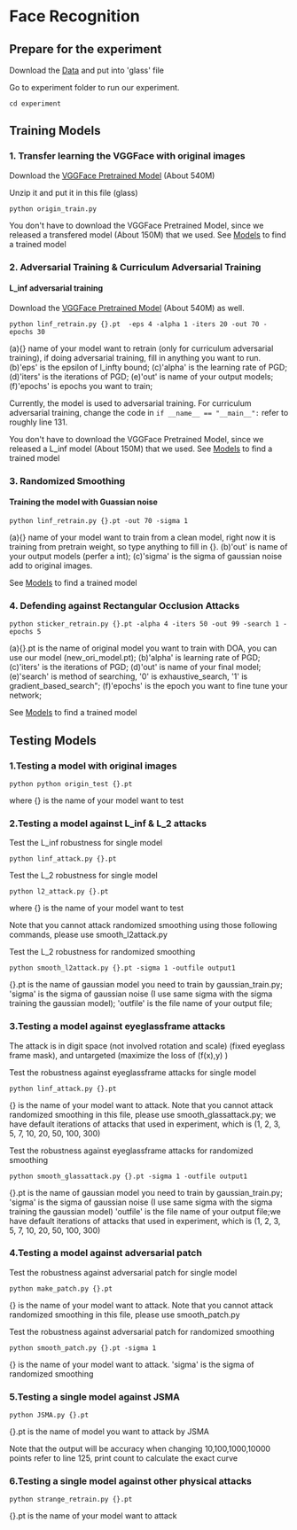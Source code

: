 # Face Recognition 

## Prepare for the experiment 

Download the [Data](https://github.com/tongwu2020/phattacks/releases/tag/Data%26Model) and put into 'glass' file 

Go to experiment folder to run our experiment.
```
cd experiment 
```
## Training Models
### 1. Transfer learning the VGGFace with original images 
Download the [VGGFace Pretrained Model](http://www.robots.ox.ac.uk/~vgg/software/vgg_face/src/vgg_face_torch.tar.gz) (About 540M)

Unzip it and put it in this file (glass) 
```
python origin_train.py
```
You don't have to download the VGGFace Pretrained Model, since we released a transfered model (About 150M) that we used.
See [Models](https://github.com/tongwu2020/phattacks/releases/tag/Data%26Model)  to find a trained model


### 2. Adversarial Training & Curriculum Adversarial Training

#### L_inf adversarial training 
Download the [VGGFace Pretrained Model](http://www.robots.ox.ac.uk/~vgg/software/vgg_face/src/vgg_face_torch.tar.gz) (About 540M) as well.
```
python linf_retrain.py {}.pt  -eps 4 -alpha 1 -iters 20 -out 70 -epochs 30
```
(a){} name of your model want to retrain (only for curriculum adversarial training), if doing adversarial training, fill in anything you want to run.
(b)'eps' is the epsilon of l_infty bound;
(c)'alpha' is the learning rate of PGD;
(d)'iters' is the iterations of PGD; 
(e)'out' is name of your output models; 
(f)'epochs' is epochs you want to train; 

Currently, the model is used to adversarial training. For curriculum adversarial training, 
change the code in ```if __name__ == "__main__":``` refer to roughly line 131. 

You don't have to download the VGGFace Pretrained Model, since we released a L_inf model (About 150M) that we used.
See [Models](https://github.com/tongwu2020/phattacks/releases/tag/Data%26Model) to find a trained model



### 3. Randomized Smoothing 

#### Training the model with Guassian noise
```
python linf_retrain.py {}.pt -out 70 -sigma 1
```
(a){} name of your model want to train from a clean model, right now it is training from pretrain weight,
so type anything to fill in {}.
(b)'out' is name of your output models (perfer a int); 
(c)'sigma' is the sigma of gaussian noise add to original images.

See [Models](https://github.com/tongwu2020/phattacks/releases/tag/Data%26Model) to find a trained model

### 4. Defending against Rectangular Occlusion Attacks
```
python sticker_retrain.py {}.pt -alpha 4 -iters 50 -out 99 -search 1 -epochs 5
```
(a){}.pt is the name of original model you want to train with DOA, you can use our model (new_ori_model.pt);
(b)'alpha' is learning rate of PGD;
(c)'iters' is the iterations of PGD;
(d)'out' is name of your final model;
(e)'search' is method of searching, '0' is exhaustive_search, '1' is gradient_based_search";
(f)'epochs' is the epoch you want to fine tune your network;

See [Models](https://github.com/tongwu2020/phattacks/releases/tag/Data%26Model) to find a trained model

## Testing Models

### 1.Testing a model with original images
```
python python origin_test {}.pt
```
where {} is the name of your model want to test


### 2.Testing a model against L_inf & L_2 attacks

Test the L_inf robustness for single model
```
python linf_attack.py {}.pt
```

Test the L_2 robustness for single model
```
python l2_attack.py {}.pt
```
where {} is the name of your model want to test

Note that you cannot attack randomized smoothing using those following commands, please use smooth_l2attack.py

Test the L_2 robustness for randomized smoothing 
```
python smooth_l2attack.py {}.pt -sigma 1 -outfile output1
```
{}.pt is the name of gaussian model you need to train by gaussian_train.py;
'sigma' is the sigma of gaussian noise (I use same sigma with the sigma training the gaussian model);
'outfile' is the file name of your output file;

### 3.Testing a model against eyeglassframe attacks

The attack is in digit space (not involved rotation and scale) (fixed eyeglass frame mask),
and untargeted (maximize the loss of (f(x),y) )

Test the robustness against eyeglassframe attacks for single model
```
python linf_attack.py {}.pt
```
{} is the name of your model want to attack. Note that you cannot attack randomized smoothing in this file, 
please use smooth_glassattack.py;
we have default iterations of attacks that used in experiment, which is (1, 2, 3, 5, 7, 10, 20, 50, 100, 300) 

Test the robustness against eyeglassframe attacks for randomized smoothing
```
python smooth_glassattack.py {}.pt -sigma 1 -outfile output1
```
{}.pt is the name of gaussian model you need to train by gaussian_train.py;
'sigma' is the sigma of gaussian noise (I use same sigma with the sigma training the gaussian model)
'outfile' is the file name of your output file;we have default iterations of attacks that used in experiment, which is (1, 2, 3, 5, 7, 10, 20, 50, 100, 300)


### 4.Testing a model against adversarial patch

Test the robustness against adversarial patch for single model
```
python make_patch.py {}.pt
```
{} is the name of your model want to attack.
Note that you cannot attack randomized smoothing in this file, please use smooth_patch.py

Test the robustness against adversarial patch for randomized smoothing
```
python smooth_patch.py {}.pt -sigma 1
```
{} is the name of your model want to attack.
'sigma' is the sigma of randomized smoothing 

### 5.Testing a single model against JSMA 

```
python JSMA.py {}.pt
```
{}.pt is the name of model you want to attack by JSMA

Note that the output will be accuracy when changing 10,100,1000,10000 points
refer to line 125, print count to calculate the exact curve 

### 6.Testing a single model against other physical attacks 

```
python strange_retrain.py {}.pt
```
{}.pt is the name of your model want to attack


